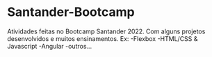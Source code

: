 # Santander-Bootcamp
Atividades feitas no Bootcamp Santander 2022.
Com alguns projetos desenvolvidos e muitos ensinamentos.
Ex:
-Flexbox
-HTML/CSS & Javascript
-Angular
-outros...

